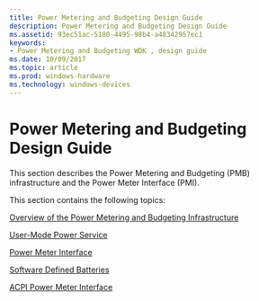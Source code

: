 ```yaml
---
title: Power Metering and Budgeting Design Guide
description: Power Metering and Budgeting Design Guide
ms.assetid: 93ec51ac-5180-4495-98b4-a48342957ec1
keywords:
- Power Metering and Budgeting WDK , design guide
ms.date: 10/09/2017
ms.topic: article
ms.prod: windows-hardware
ms.technology: windows-devices
---
```


# Power Metering and Budgeting Design Guide


This section describes the Power Metering and Budgeting (PMB) infrastructure and the Power Meter Interface (PMI).

This section contains the following topics:

[Overview of the Power Metering and Budgeting Infrastructure](overview-of-the-power-metering-and-budgeting-infrastructure.md)

[User-Mode Power Service](user-mode-power-service.md)

[Power Meter Interface](power-meter-interface.md)

[Software Defined Batteries](software-defined-batteries.md)

[ACPI Power Meter Interface](acpi-power-meter-interface.md)



 

 

 




